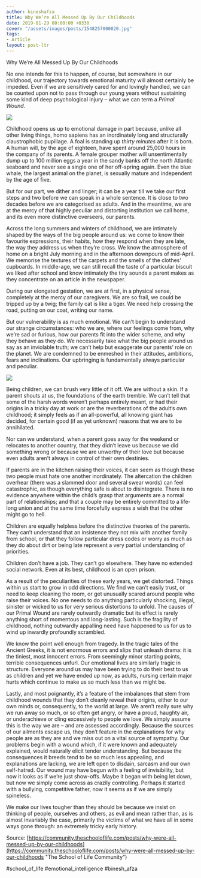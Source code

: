 ```yaml
---
author: bineshafza
title: Why We’re All Messed Up By Our Childhoods
date: 2019-01-29 00:00:00 +0330
cover: "/assets/images/posts/1548257000820.jpg"
tags:
- Article
layout: post-ltr
---
```

Why We’re All Messed Up By Our Childhoods

No one intends for this to happen, of course, but somewhere in our childhood, our trajectory towards emotional maturity will almost certainly be impeded. Even if we are sensitively cared for and lovingly handled, we can be counted upon not to pass through our young years without sustaining some kind of deep psychological injury – what we can term a _Primal Wound_.

[![](https://media1-production-mightynetworks.imgix.net/asset/4184541/1548257002175.png?ixlib=rails-0.3.0&fm=jpg&q=75&auto=format&w=1400&h=1400&fit=max)](https://media1-production-mightynetworks.imgix.net/asset/4184541/1548257002175.png?ixlib=rails-0.3.0&fm=jpg&q=75&auto=format)

Childhood opens us up to emotional damage in part because, unlike all other living things, homo sapiens has an inordinately long and structurally claustrophobic pupillage. A foal is standing up _thirty minutes_ after it is born. A human will, by the age of eighteen, have spent around 25,000 hours in the company of its parents. A female grouper mother will unsentimentally dump up to 100 million eggs a year in the sandy banks off the north Atlantic seaboard and never see a single one of her off-spring again. Even the blue whale, the largest animal on the planet, is sexually mature and independent by the age of five.

But for our part, we dither and linger; it can be a year till we take our first steps and two before we can speak in a whole sentence. It is close to two decades before we are categorised as adults. And in the meantime, we are at the mercy of that highly peculiar and distorting institution we call home, and its even more distinctive overseers, our parents.

Across the long summers and winters of childhood, we are intimately shaped by the ways of the big people around us: we come to know their favourite expressions, their habits, how they respond when they are late, the way they address us when they’re cross. We know the atmosphere of home on a bright July morning and in the afternoon downpours of mid-April. We memorise the textures of the carpets and the smells of the clothes’ cupboards. In middle-age, we can still recall the taste of a particular biscuit we liked after school and know intimately the tiny sounds a parent makes as they concentrate on an article in the newspaper.

During our elongated gestation, we are at first, in a physical sense, completely at the mercy of our caregivers. We are so frail, we could be tripped up by a twig; the family cat is like a tiger. We need help crossing the road, putting on our coat, writing our name.

But our vulnerability is as much emotional. We can’t begin to understand our strange circumstances: who we are, where our feelings come from, why we’re sad or furious, how our parents fit into the wider scheme, and why they behave as they do. We necessarily take what the big people around us say as an inviolable truth; we can’t help but exaggerate our parents’ role on the planet. We are condemned to be enmeshed in their attitudes, ambitions, fears and inclinations. Our upbringing is fundamentally always particular and peculiar.

[![](https://media1-production-mightynetworks.imgix.net/asset/4184542/1548257000820.png?ixlib=rails-0.3.0&fm=jpg&q=75&auto=format&w=1400&h=1400&fit=max)](https://media1-production-mightynetworks.imgix.net/asset/4184542/1548257000820.png?ixlib=rails-0.3.0&fm=jpg&q=75&auto=format)

Being children, we can brush very little of it off. We are without a skin. If a parent shouts at us, the foundations of the earth tremble. We can’t tell that some of the harsh words weren’t perhaps entirely meant, or had their origins in a tricky day at work or are the reverberations of the adult’s own childhood; it simply feels as if an all-powerful, all knowing giant has decided, for certain good (if as yet unknown) reasons that we are to be annihilated.

Nor can we understand, when a parent goes away for the weekend or relocates to another country, that they didn’t leave us because we did something wrong or because we are unworthy of their love but because even adults aren’t always in control of their own destinies.

If parents are in the kitchen raising their voices, it can seem as though these two people must hate one another inordinately. The altercation the children overhear (there was a slammed door and several swear words) can feel catastrophic, as though everything safe is about to disintegrate. There is no evidence anywhere within the child’s grasp that arguments are a normal part of relationships; and that a couple may be entirely committed to a life-long union and at the same time forcefully express a wish that the other might go to hell.

Children are equally helpless before the distinctive theories of the parents. They can’t understand that an insistence they not mix with another family from school, or that they follow particular dress codes or worry as much as they do about dirt or being late represent a very partial understanding of priorities.

Children don’t have a job. They can’t go elsewhere. They have no extended social network. Even at its best, childhood is an open prison.

As a result of the peculiarities of these early years, we get distorted. Things within us start to grow in odd directions. We find we can’t easily trust, or need to keep cleaning the room, or get unusually scared around people who raise their voices. No one needs to do anything particularly shocking, illegal, sinister or wicked to us for very serious distortions to unfold. The causes of our Primal Wound are rarely outwardly dramatic but its effect is rarely anything short of momentous and long-lasting. Such is the fragility of childhood, nothing outwardly appalling need have happened to us for us to wind up inwardly profoundly scrambled.

We know the point well enough from tragedy. In the tragic tales of the Ancient Greeks, it is not enormous errors and slips that unleash drama: it is the tiniest, most innocent errors. From seemingly minor starting points, terrible consequences unfurl. Our emotional lives are similarly tragic in structure. Everyone around us may have been trying to do their best to us as children and yet we have ended up now, as adults, nursing certain major hurts which continue to make us so much less than we might be.

Lastly, and most poignantly, it’s a feature of the imbalances that stem from childhood wounds that they don’t cleanly reveal their origins, either to our own minds or, consequently, to the world at large. We aren’t really sure why we run away so much, or so often get angry, or have a proud, haughty air, or underachieve or cling excessively to people we love. We simply assume this is the way we are – and are assessed accordingly. Because the sources of our ailments escape us, they don’t feature in the explanations for why people are as they are and we miss out on a vital source of sympathy. Our problems begin with a wound which, if it were known and adequately explained, would naturally elicit tender understanding. But because the consequences it breeds tend to be so much less appealing, and explanations are lacking, we are left open to disdain, sarcasm and our own self-hatred. Our wound may have begun with a feeling of invisibility, but now it looks as if we’re just show-offs. Maybe it began with being let down, but now we simply come across as crazily controlling. Perhaps it started with a bullying, competitive father, now it seems as if we are simply spineless.

We make our lives tougher than they should be because we insist on thinking of people, ourselves and others, as evil and mean rather than, as is almost invariably the case, primarily the victims of what we have all in some ways gone through: an extremely tricky early history.

Source: [https://community.theschooloflife.com/posts/why-were-all-messed-up-by-our-childhoods](https://community.theschooloflife.com/posts/why-were-all-messed-up-by-our-childhoods "The School of Life Community")

\#school_of_life  #emotional_intelligence  #binesh_afza